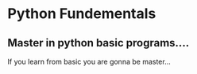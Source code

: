 # Python Fundementals
## Master in python basic programs....<br>
If you learn from basic you  are gonna be master...
